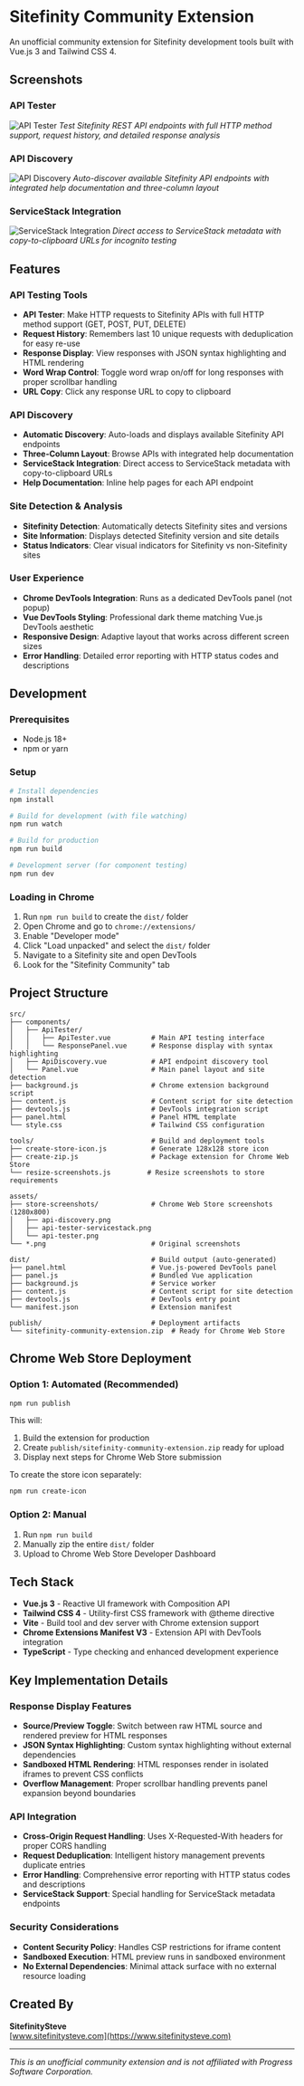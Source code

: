 # Sitefinity Community Extension

An unofficial community extension for Sitefinity development tools built with Vue.js 3 and Tailwind CSS 4.

## Screenshots

### API Tester
![API Tester](assets/api-tester.png)
*Test Sitefinity REST API endpoints with full HTTP method support, request history, and detailed response analysis*

### API Discovery
![API Discovery](assets/api-discovery.png)
*Auto-discover available Sitefinity API endpoints with integrated help documentation and three-column layout*

### ServiceStack Integration
![ServiceStack Integration](assets/api-tester-servicestack.png)
*Direct access to ServiceStack metadata with copy-to-clipboard URLs for incognito testing*

## Features

### API Testing Tools
- **API Tester**: Make HTTP requests to Sitefinity APIs with full HTTP method support (GET, POST, PUT, DELETE)
- **Request History**: Remembers last 10 unique requests with deduplication for easy re-use
- **Response Display**: View responses with JSON syntax highlighting and HTML rendering
- **Word Wrap Control**: Toggle word wrap on/off for long responses with proper scrollbar handling
- **URL Copy**: Click any response URL to copy to clipboard

### API Discovery
- **Automatic Discovery**: Auto-loads and displays available Sitefinity API endpoints
- **Three-Column Layout**: Browse APIs with integrated help documentation
- **ServiceStack Integration**: Direct access to ServiceStack metadata with copy-to-clipboard URLs
- **Help Documentation**: Inline help pages for each API endpoint

### Site Detection & Analysis  
- **Sitefinity Detection**: Automatically detects Sitefinity sites and versions
- **Site Information**: Displays detected Sitefinity version and site details
- **Status Indicators**: Clear visual indicators for Sitefinity vs non-Sitefinity sites

### User Experience
- **Chrome DevTools Integration**: Runs as a dedicated DevTools panel (not popup)
- **Vue DevTools Styling**: Professional dark theme matching Vue.js DevTools aesthetic
- **Responsive Design**: Adaptive layout that works across different screen sizes
- **Error Handling**: Detailed error reporting with HTTP status codes and descriptions

## Development

### Prerequisites

- Node.js 18+
- npm or yarn

### Setup

```bash
# Install dependencies
npm install

# Build for development (with file watching)
npm run watch

# Build for production
npm run build

# Development server (for component testing)
npm run dev
```

### Loading in Chrome

1. Run `npm run build` to create the `dist/` folder
2. Open Chrome and go to `chrome://extensions/`
3. Enable "Developer mode"
4. Click "Load unpacked" and select the `dist/` folder
5. Navigate to a Sitefinity site and open DevTools
6. Look for the "Sitefinity Community" tab

## Project Structure

```
src/
├── components/
│   ├── ApiTester/
│   │   ├── ApiTester.vue          # Main API testing interface
│   │   └── ResponsePanel.vue      # Response display with syntax highlighting
│   ├── ApiDiscovery.vue           # API endpoint discovery tool
│   └── Panel.vue                  # Main panel layout and site detection
├── background.js                  # Chrome extension background script
├── content.js                     # Content script for site detection
├── devtools.js                    # DevTools integration script
├── panel.html                     # Panel HTML template
└── style.css                      # Tailwind CSS configuration

tools/                             # Build and deployment tools
├── create-store-icon.js           # Generate 128x128 store icon
├── create-zip.js                  # Package extension for Chrome Web Store
└── resize-screenshots.js         # Resize screenshots to store requirements

assets/
├── store-screenshots/             # Chrome Web Store screenshots (1280x800)
│   ├── api-discovery.png
│   ├── api-tester-servicestack.png
│   └── api-tester.png
└── *.png                          # Original screenshots

dist/                              # Build output (auto-generated)
├── panel.html                     # Vue.js-powered DevTools panel
├── panel.js                       # Bundled Vue application
├── background.js                  # Service worker
├── content.js                     # Content script for site detection
├── devtools.js                    # DevTools entry point
└── manifest.json                  # Extension manifest

publish/                           # Deployment artifacts
└── sitefinity-community-extension.zip  # Ready for Chrome Web Store
```

## Chrome Web Store Deployment

### Option 1: Automated (Recommended)
```bash
npm run publish
```

This will:
1. Build the extension for production
2. Create `publish/sitefinity-community-extension.zip` ready for upload
3. Display next steps for Chrome Web Store submission

To create the store icon separately:
```bash
npm run create-icon
```

### Option 2: Manual
1. Run `npm run build`
2. Manually zip the entire `dist/` folder
3. Upload to Chrome Web Store Developer Dashboard

## Tech Stack

- **Vue.js 3** - Reactive UI framework with Composition API
- **Tailwind CSS 4** - Utility-first CSS framework with @theme directive
- **Vite** - Build tool and dev server with Chrome extension support
- **Chrome Extensions Manifest V3** - Extension API with DevTools integration
- **TypeScript** - Type checking and enhanced development experience

## Key Implementation Details

### Response Display Features
- **Source/Preview Toggle**: Switch between raw HTML source and rendered preview for HTML responses
- **JSON Syntax Highlighting**: Custom syntax highlighting without external dependencies
- **Sandboxed HTML Rendering**: HTML responses render in isolated iframes to prevent CSS conflicts
- **Overflow Management**: Proper scrollbar handling prevents panel expansion beyond boundaries

### API Integration
- **Cross-Origin Request Handling**: Uses X-Requested-With headers for proper CORS handling
- **Request Deduplication**: Intelligent history management prevents duplicate entries
- **Error Handling**: Comprehensive error reporting with HTTP status codes and descriptions
- **ServiceStack Support**: Special handling for ServiceStack metadata endpoints

### Security Considerations  
- **Content Security Policy**: Handles CSP restrictions for iframe content
- **Sandboxed Execution**: HTML preview runs in sandboxed environment
- **No External Dependencies**: Minimal attack surface with no external resource loading

## Created By

**SitefinitySteve**  
[www.sitefinitysteve.com](https://www.sitefinitysteve.com)

---

*This is an unofficial community extension and is not affiliated with Progress Software Corporation.*